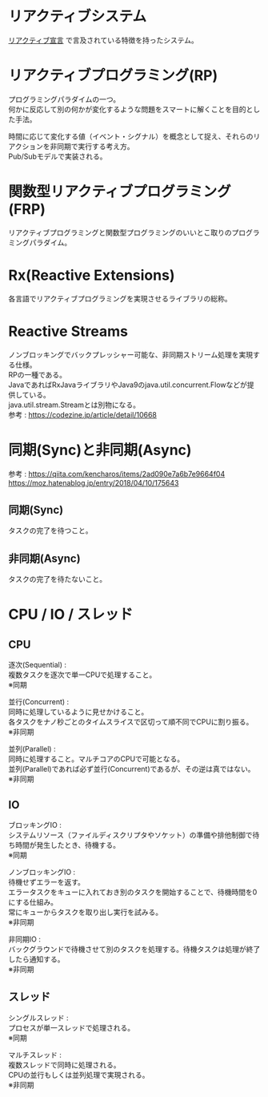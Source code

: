 # リアクティブシステム  
[リアクティブ宣言](https://www.reactivemanifesto.org/ja) で言及されている特徴を持ったシステム。  
  
# リアクティブプログラミング(RP)  
プログラミングパラダイムの一つ。  
何かに反応して別の何かが変化するような問題をスマートに解くことを目的とした手法。  
  
時間に応じて変化する値（イベント・シグナル）を概念として捉え、それらのリアクションを非同期で実行する考え方。  
Pub/Subモデルで実装される。  
  
# 関数型リアクティブプログラミング(FRP)  
リアクティブプログラミングと関数型プログラミングのいいとこ取りのプログラミングパラダイム。  
  
# Rx(Reactive Extensions)  
各言語でリアクティブプログラミングを実現させるライブラリの総称。  
  
# Reactive Streams  
ノンブロッキングでバックプレッシャー可能な、非同期ストリーム処理を実現する仕様。  
RPの一種である。  
JavaであればRxJavaライブラリやJava9のjava.util.concurrent.Flowなどが提供している。  
java.util.stream.Streamとは別物になる。  
参考 : https://codezine.jp/article/detail/10668  
  
# 同期(Sync)と非同期(Async)  
参考 : https://qiita.com/kencharos/items/2ad090e7a6b7e9664f04  
https://moz.hatenablog.jp/entry/2018/04/10/175643  
  
## 同期(Sync)  
タスクの完了を待つこと。  
  
## 非同期(Async)  
タスクの完了を待たないこと。  
  
# CPU /  IO / スレッド  
## CPU  
逐次(Sequential) :   
複数タスクを逐次で単一CPUで処理すること。  
※同期  
  
並行(Concurrent) :   
同時に処理しているように見せかけること。  
各タスクをナノ秒ごとのタイムスライスで区切って順不同でCPUに割り振る。  
※非同期  
  
並列(Parallel) :   
同時に処理すること。マルチコアのCPUで可能となる。  
並列(Parallel)であれば必ず並行(Concurrent)であるが、その逆は真ではない。  
※非同期  
  
## IO  
ブロッキングIO :   
システムリソース（ファイルディスクリプタやソケット）の準備や排他制御で待ち時間が発生したとき、待機する。  
※同期  
  
ノンブロッキングIO :   
待機せずエラーを返す。  
エラータスクをキューに入れておき別のタスクを開始することで、待機時間を0にする仕組み。  
常にキューからタスクを取り出し実行を試みる。  
※非同期  
  
非同期IO :   
バックグラウンドで待機させて別のタスクを処理する。待機タスクは処理が終了したら通知する。  
※非同期  
  
## スレッド  
シングルスレッド :   
プロセスが単一スレッドで処理される。  
※同期  
  
マルチスレッド :   
複数スレッドで同時に処理される。  
CPUの並行もしくは並列処理で実現される。  
※非同期  
  
  
